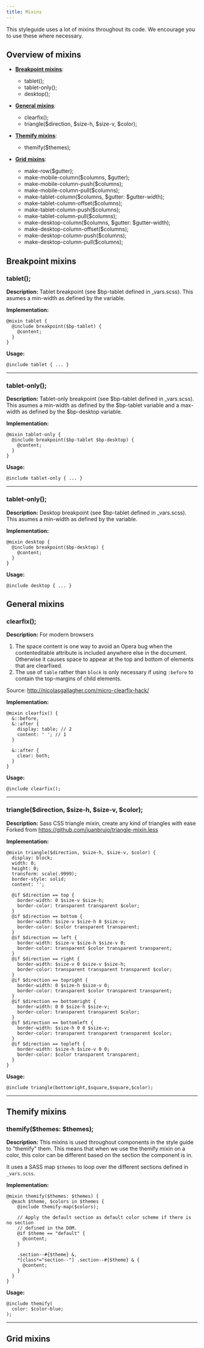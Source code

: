```yaml
---
title: Mixins 
---
```


This styleguide uses a lot of mixins throughout its code.
We encourage you to use these where necessary.

## Overview of mixins
- **[Breakpoint mixins](#breakpoints)**:
  - tablet();
  - tablet-only();
  - desktop();
  
  
- **[General mixins](#general)**:
  - clearfix();
  - triangle($direction, $size-h, $size-v, $color);
  
  
- **[Themify mixins](#themify)**:
  - themify($themes);
   
   
- **[Grid mixins](#grid)**:
  - make-row($gutter);
  - make-mobile-column($columns, $gutter);
  - make-mobile-column-push($columns);
  - make-mobile-column-pull($columns);
  - make-tablet-column($columns, $gutter: $gutter-width);
  - make-tablet-column-offset($columns);
  - make-tablet-column-push($columns);
  - make-tablet-column-pull($columns);
  - make-desktop-column($columns, $gutter: $gutter-width);
  - make-desktop-column-offset($columns);
  - make-desktop-column-push($columns);
  - make-desktop-column-pull($columns);


## <a name="breakpoints"></a>Breakpoint mixins 

### tablet();
**Description:**
Tablet breakpoint (see $bp-tablet defined in _vars.scss).
This asumes a min-width as defined by the variable.

**Implementation:**
```
@mixin tablet {
  @include breakpoint($bp-tablet) {
    @content;
  }
}
```
**Usage:**
```
@include tablet { ... }
```

***

### tablet-only();
**Description:**
Tablet-only breakpoint (see $bp-tablet defined in _vars.scss).
This asumes a min-width as defined by the $bp-tablet variable and a max-width as defined by the $bp-desktop variable.

**Implementation:**
```
@mixin tablet-only {
  @include breakpoint($bp-tablet $bp-desktop) {
    @content;
  }
}
```
**Usage:**
```
@include tablet-only { ... }
```

***

### tablet-only();
**Description:**
Desktop breakpoint (see $bp-tablet defined in _vars.scss).
This asumes a min-width as defined by the variable.

**Implementation:**
```
@mixin desktop {
  @include breakpoint($bp-desktop) {
    @content;
  }
}
```
**Usage:**
```
@include desktop { ... }
```

## <a name="general"></a>General mixins 
### clearfix();
**Description:**
For modern browsers
1. The space content is one way to avoid an Opera bug when the
   contenteditable attribute is included anywhere else in the document.
   Otherwise it causes space to appear at the top and bottom of elements
   that are clearfixed.
2. The use of `table` rather than `block` is only necessary if using
   `:before` to contain the top-margins of child elements.

Source: http://nicolasgallagher.com/micro-clearfix-hack/

**Implementation:**
```
@mixin clearfix() {
  &::before,
  &::after {
    display: table; // 2
    content: ' '; // 1
  }

  &::after {
    clear: both;
  }
}
```
**Usage:**
```
@include clearfix();
```
***

### triangle($direction, $size-h, $size-v, $color);
**Description:**
Sass CSS triangle mixin, create any kind of triangles with ease
Forked from https://github.com/juanbrujo/triangle-mixin.less

**Implementation:**
```
@mixin triangle($direction, $size-h, $size-v, $color) {
  display: block;
  width: 0;
  height: 0;
  transform: scale(.9999);
  border-style: solid;
  content: '';

  @if $direction == top {
    border-width: 0 $size-v $size-h;
    border-color: transparent transparent $color;
  }
  @if $direction == bottom {
    border-width: $size-v $size-h 0 $size-v;
    border-color: $color transparent transparent;
  }
  @if $direction == left {
    border-width: $size-v $size-h $size-v 0;
    border-color: transparent $color transparent transparent;
  }
  @if $direction == right {
    border-width: $size-v 0 $size-v $size-h;
    border-color: transparent transparent transparent $color;
  }
  @if $direction == topright {
    border-width: 0 $size-h $size-v 0;
    border-color: transparent $color transparent transparent;
  }
  @if $direction == bottomright {
    border-width: 0 0 $size-h $size-v;
    border-color: transparent transparent $color;
  }
  @if $direction == bottomleft {
    border-width: $size-h 0 0 $size-v;
    border-color: transparent transparent transparent $color;
  }
  @if $direction == topleft {
    border-width: $size-h $size-v 0 0;
    border-color: $color transparent transparent;
  }
}
```
**Usage:**
```
@include triangle(bottomright,$square,$square,$color);
```
***

## <a name="themify"></a>Themify mixins 
### themify($themes: $themes);
**Description:**
This mixins is used throughout components in the style guide to "themify" them. 
This means that when we use the themify mixin on a color, this color can be 
different based on the section the component is in.

It uses a SASS map `$themes` to loop over the different sections defined in `_vars.scss`.

**Implementation:**
```
@mixin themify($themes: $themes) {
  @each $theme, $colors in $themes {
    @include themify-map($colors);

    // Apply the default section as default color scheme if there is no section
    // defined in the DOM.
    @if $theme == "default" {
      @content;
    }

    .section--#{$theme} &,
    *[class*="section--"] .section--#{$theme} & {
      @content;
    }
  }
}
```
**Usage:**
```
@include themify(
  color: $color-blue;
);
```
***

## <a name="grid"></a>Grid mixins 


